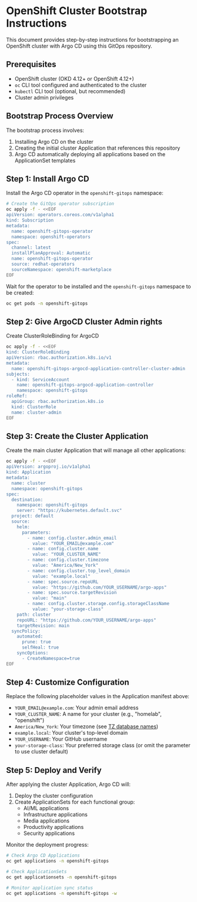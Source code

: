 # OpenShift Cluster Bootstrap Instructions

This document provides step-by-step instructions for bootstrapping an OpenShift cluster with Argo CD using this GitOps repository.

## Prerequisites

- OpenShift cluster (OKD 4.12+ or OpenShift 4.12+)
- `oc` CLI tool configured and authenticated to the cluster
- `kubectl` CLI tool (optional, but recommended)
- Cluster admin privileges

## Bootstrap Process Overview

The bootstrap process involves:

1. Installing Argo CD on the cluster
2. Creating the initial cluster Application that references this repository
3. Argo CD automatically deploying all applications based on the ApplicationSet templates

## Step 1: Install Argo CD

Install the Argo CD operator in the `openshift-gitops` namespace:

```bash
# Create the GitOps operator subscription
oc apply -f - <<EOF
apiVersion: operators.coreos.com/v1alpha1
kind: Subscription
metadata:
  name: openshift-gitops-operator
  namespace: openshift-operators
spec:
  channel: latest
  installPlanApproval: Automatic
  name: openshift-gitops-operator
  source: redhat-operators
  sourceNamespace: openshift-marketplace
EOF
```

Wait for the operator to be installed and the `openshift-gitops` namespace to be created:

```bash
oc get pods -n openshift-gitops
```

## Step 2: Give ArgoCD Cluster Admin rights

Create ClusterRoleBinding for ArgoCD

```bash
oc apply -f - <<EOF
kind: ClusterRoleBinding
apiVersion: rbac.authorization.k8s.io/v1
metadata:
  name: openshift-gitops-argocd-application-controller-cluster-admin
subjects:
  - kind: ServiceAccount
    name: openshift-gitops-argocd-application-controller
    namespace: openshift-gitops
roleRef:
  apiGroup: rbac.authorization.k8s.io
  kind: ClusterRole
  name: cluster-admin
EOF
```

## Step 3: Create the Cluster Application

Create the main cluster Application that will manage all other applications:

```bash
oc apply -f - <<EOF
apiVersion: argoproj.io/v1alpha1
kind: Application
metadata:
  name: cluster
  namespace: openshift-gitops
spec:
  destination:
    namespace: openshift-gitops
    server: "https://kubernetes.default.svc"
  project: default
  source:
    helm:
      parameters:
        - name: config.cluster.admin_email
          value: "YOUR_EMAIL@example.com"
        - name: config.cluster.name
          value: "YOUR_CLUSTER_NAME"
        - name: config.cluster.timezone
          value: "America/New_York"
        - name: config.cluster.top_level_domain
          value: "example.local"
        - name: spec.source.repoURL
          value: "https://github.com/YOUR_USERNAME/argo-apps"
        - name: spec.source.targetRevision
          value: "main"
        - name: config.cluster.storage.config.storageClassName
          value: "your-storage-class"
    path: cluster
    repoURL: "https://github.com/YOUR_USERNAME/argo-apps"
    targetRevision: main
  syncPolicy:
    automated:
      prune: true
      selfHeal: true
    syncOptions:
      - CreateNamespace=true
EOF
```

## Step 4: Customize Configuration

Replace the following placeholder values in the Application manifest above:

- `YOUR_EMAIL@example.com`: Your admin email address
- `YOUR_CLUSTER_NAME`: A name for your cluster (e.g., "homelab", "openshift")
- `America/New_York`: Your timezone (see [TZ database names](https://en.wikipedia.org/wiki/List_of_tz_database_time_zones))
- `example.local`: Your cluster's top-level domain
- `YOUR_USERNAME`: Your GitHub username
- `your-storage-class`: Your preferred storage class (or omit the parameter to use cluster default)

## Step 5: Deploy and Verify

After applying the cluster Application, Argo CD will:

1. Deploy the cluster configuration
2. Create ApplicationSets for each functional group:
   - AI/ML applications
   - Infrastructure applications
   - Media applications
   - Productivity applications
   - Security applications

Monitor the deployment progress:

```bash
# Check Argo CD Applications
oc get applications -n openshift-gitops

# Check ApplicationSets
oc get applicationsets -n openshift-gitops

# Monitor application sync status
oc get applications -n openshift-gitops -w
```
